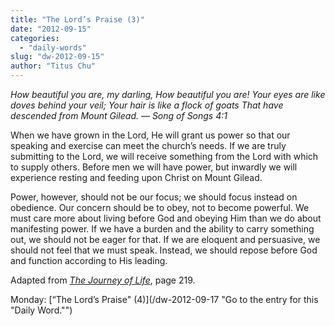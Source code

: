 ```yaml
---
title: "The Lord’s Praise (3)"
date: "2012-09-15"
categories: 
  - "daily-words"
slug: "dw-2012-09-15"
author: "Titus Chu"
---
```


_How beautiful you are, my darling, How beautiful you are! Your eyes are like doves behind your veil; Your hair is like a flock of goats That have descended from Mount Gilead. — Song of Songs 4:1_

When we have grown in the Lord, He will grant us power so that our speaking and exercise can meet the church’s needs. If we are truly submitting to the Lord, we will receive something from the Lord with which to supply others. Before men we will have power, but inwardly we will experience resting and feeding upon Christ on Mount Gilead.

Power, however, should not be our focus; we should focus instead on obedience. Our concern should be to obey, not to become powerful. We must care more about living before God and obeying Him than we do about manifesting power. If we have a burden and the ability to carry something out, we should not be eager for that. If we are eloquent and persuasive, we should not feel that we must speak. Instead, we should repose before God and function according to His leading.

Adapted from _[The Journey of Life](/book-journey "Go to the listing for this book.")_, page 219.

Monday: [“The Lord’s Praise" (4)](/dw-2012-09-17 "Go to the entry for this "Daily Word."")
